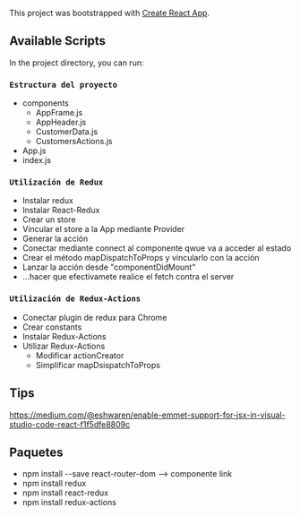 This project was bootstrapped with [Create React App](https://github.com/facebook/create-react-app).

## Available Scripts

In the project directory, you can run:

### `Estructura del proyecto`

 + components
   + AppFrame.js
   + AppHeader.js
   + CustomerData.js
   + CustomersActions.js
 + App.js
 + index.js

### `Utilización de Redux`

+ Instalar redux
+ Instalar React-Redux
+ Crear un store
+ Vincular el store a la App mediante Provider
+ Generar la acción
+ Conectar mediante connect al componente qwue va a acceder al estado
+ Crear el método mapDispatchToProps y vincularlo con la acción
+ Lanzar la acción desde "componentDidMount"
+ ...hacer que efectivamete realice el fetch contra el server

### `Utilización de Redux-Actions`

+ Conectar plugin de redux para Chrome
+ Crear constants
+ Instalar Redux-Actions
+ Utilizar Redux-Actions
  + Modificar actionCreator
  + Simplificar mapDsispatchToProps

## Tips

https://medium.com/@eshwaren/enable-emmet-support-for-jsx-in-visual-studio-code-react-f1f5dfe8809c

## Paquetes

 + npm install --save react-router-dom --> componente link
 + npm install redux
 + npm install react-redux
 + npm install redux-actions